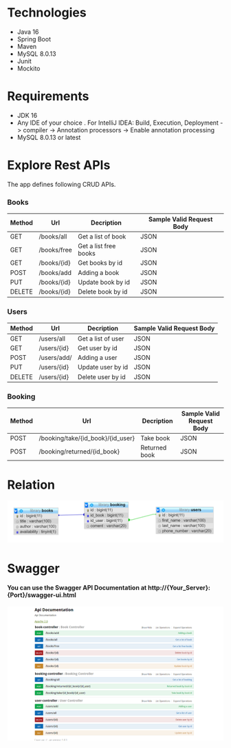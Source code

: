 <h1>Technologies</h1>
<ul>
<li>Java 16</li>
<li>Spring Boot</li>
<li>Maven</li>
<li>MySQL 8.0.13</li>
<li>Junit</li>
<li>Mockito</li>

</ul>
<h1>Requirements</h1>
<ul>
<li>JDK 16</li>
<li>Any IDE of your choice . For IntelliJ IDEA: Build, Execution, Deployment -> compiler -> Annotation processors -> Enable annotation processing</li>
<li>MySQL 8.0.13 or latest</li>
</ul>
<h1>Explore Rest APIs</h1>
The app defines following CRUD APIs.
<h3>Books</h3>

<table>
 <thead>
  <tr>
	<th>Method</th>
	<th>Url</th>
	<th>Decription</th>
	<th>Sample Valid Request Body</th>
  </tr>
 </thead>
<tbody>
	<tr>
	  <td>GET</td>
	  <td>/books/all</td>
	  <td>Get a list of book</td>
	  <td>JSON</td>
	</tr>
	<tr>
    <tr>
	  <td>GET</td>
	  <td>/books/free</td>
	  <td>Get a list free books</td>
	  <td>JSON</td>
	</tr>
	<tr>
	  <td>GET</td>
	  <td>/books/{id}</td>
	  <td>Get books by id</td>
	  <td>JSON</td>
	</tr>
	<tr>
	  <td>POST</td>
	  <td>/books/add</td>
	  <td>Adding a book</td>
	  <td>JSON</td>
	</tr>
    <tr>
	  <td>PUT</td>
	  <td>/books/{id}</td>
	  <td>Update book by id</td>
	  <td>JSON</td>
	</tr>	
    <tr>
	  <td>DELETE</td>
	  <td>/books/{id}</td>
	  <td>Delete book by id</td>
	  <td>JSON</td>
	</tr>


</tbody>
</table>
<h3>Users</h3>

<table>
 <thead>
  <tr>
	<th>Method</th>
	<th>Url</th>
	<th>Decription</th>
	<th>Sample Valid Request Body</th>
  </tr>
 </thead>
<tbody>
	<tr>
	  <td>GET</td>
	  <td>/users/all</td>
	  <td>Get a list of user</td>
	  <td>JSON</td>
	</tr>
	<tr>
	  <td>GET</td>
	  <td>/users/{id}</td>
	  <td>Get user by id</td>
	  <td>JSON</td>
	</tr>
	<tr>
	  <td>POST</td>
	  <td>/users/add/</td>
	  <td>Adding a user</td>
	  <td>JSON</td>
	</tr>
	<tr>
	  <td>PUT</td>
	  <td>/users/{id}</td>
	  <td>Update user by id</td>
	  <td>JSON</td>
	</tr>
    <tr>
	  <td>DELETE</td>
	  <td>/users/{id}</td>
	  <td>Delete user by id</td>
	  <td>JSON</td>
	</tr>
</tbody>
</table>

<h3>Booking</h3>

<table>
 <thead>
  <tr>
	<th>Method</th>
	<th>Url</th>
	<th>Decription</th>
	<th>Sample Valid Request Body</th>
  </tr>
 </thead>
<tbody>
	<tr>
	  <td>POST</td>
	  <td>/booking/take/{id_book}/{id_user}</td>
	  <td>Take book</td>
	  <td>JSON</td>
	</tr>
    <tr>
	  <td>POST</td>
	  <td>/booking/returned/{id_book}</td>
	  <td>Returned book</td>
	  <td>JSON</td>
	</tr>
</tbody>
</table>

<h1>Relation</h1>

![img.png](img.png)

<h1>Swagger</h1>
<h4>You can use the Swagger API Documentation at http://{Your_Server}:{Port}/swagger-ui.html</h4>

![img_1.png](img_1.png)
